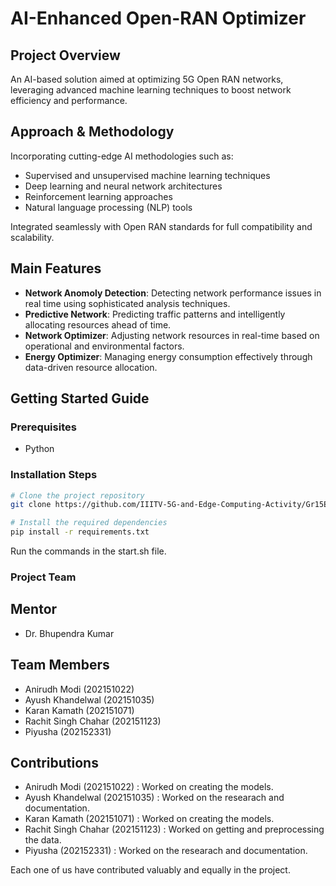 # AI-Enhanced Open-RAN Optimizer

## Project Overview
An AI-based solution aimed at optimizing 5G Open RAN networks, leveraging advanced machine learning techniques to boost network efficiency and performance.

## Approach & Methodology
Incorporating cutting-edge AI methodologies such as:
- Supervised and unsupervised machine learning techniques
- Deep learning and neural network architectures
- Reinforcement learning approaches
- Natural language processing (NLP) tools

Integrated seamlessly with Open RAN standards for full compatibility and scalability.

## Main Features
-  **Network Anomoly Detection**: Detecting network performance issues in real time using sophisticated analysis techniques.
-  **Predictive Network**: Predicting traffic patterns and intelligently allocating resources ahead of time.
-  **Network Optimizer**: Adjusting network resources in real-time based on operational and environmental factors.
-  **Energy Optimizer**: Managing energy consumption effectively through data-driven resource allocation.

## Getting Started Guide

### Prerequisites
- Python

### Installation Steps
```bash
# Clone the project repository
git clone https://github.com/IIITV-5G-and-Edge-Computing-Activity/Gr15EC431-AI-powered-oran-optimizer.git

# Install the required dependencies
pip install -r requirements.txt
```

Run the commands in the start.sh file.

### Project Team

## Mentor
  - Dr. Bhupendra Kumar

## Team Members
  - Anirudh Modi (202151022)
  - Ayush Khandelwal (202151035)
  - Karan Kamath (202151071)
  - Rachit Singh Chahar (202151123)
  - Piyusha (202152331)

## Contributions 
  - Anirudh Modi (202151022) :  Worked on creating the models.
  - Ayush Khandelwal (202151035) : Worked on the researach and documentation.
  - Karan Kamath (202151071) :  Worked on creating the models.
  - Rachit Singh Chahar (202151123) :  Worked on getting and preprocessing the data.
  - Piyusha (202152331) : Worked on the researach and documentation.

Each one of us have contributed valuably and equally in the project.

